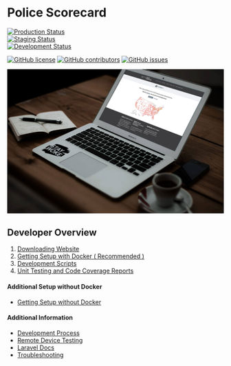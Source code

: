 Police Scorecard
===

[![Production Status](https://github.com/campaignzero/police-scorecard/workflows/Police%20Scorecard%20-%20Production/badge.svg)](https://github.com/campaignzero/police-scorecard/actions?query=workflow%3A%22Police+Scorecard+-+Production%22)<br>[![Staging Status](https://github.com/campaignzero/police-scorecard/workflows/Police%20Scorecard%20-%20Staging/badge.svg)](https://github.com/campaignzero/police-scorecard/actions?query=workflow%3A%22Police+Scorecard+-+Staging%22)<br>[![Development Status](https://github.com/campaignzero/police-scorecard/workflows/Police%20Scorecard%20-%20Development/badge.svg)](https://github.com/campaignzero/police-scorecard/actions?query=workflow%3A%22Police+Scorecard+-+Development%22)<br>

[![GitHub license](https://img.shields.io/badge/license-MIT-blue.svg?style=flat)](https://raw.githubusercontent.com/campaignzero/police-scorecard/master/LICENSE) [![GitHub contributors](https://img.shields.io/github/contributors/campaignzero/police-scorecard.svg)](https://github.com/campaignzero/police-scorecard/graphs/contributors) [![GitHub issues](https://img.shields.io/github/issues/campaignzero/police-scorecard.svg)](https://github.com/campaignzero/police-scorecard/graphs/issues)

![Website Image](docs/img/website.jpg "Website Image")


Developer Overview
---

1. [Downloading Website](docs/downloading-website.md)
2. [Getting Setup with Docker ( Recommended )](docs/getting-setup-with-docker.md)
3. [Development Scripts](docs/development-scripts.md)
4. [Unit Testing and Code Coverage Reports](docs/unit-testing-and-code-coverage-reports.md)

#### Additional Setup without Docker

* [Getting Setup without Docker](docs/getting-setup-without-docker.md)

#### Additional Information

* [Development Process](docs/development-process.md)
* [Remote Device Testing](docs/device-testing.md)
* [Laravel Docs](https://laravel.com/docs/7.x)
* [Troubleshooting](docs/troubleshooting.md)
